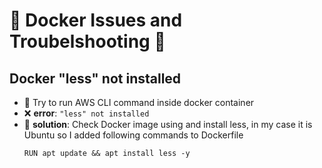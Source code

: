 # 🔪 Docker Issues and Troubelshooting 🔭
## Docker "less" not installed 
* 🤔  Try to run AWS CLI command inside docker container
* ❌ **error**: `"less" not installed`
* 🎯 **solution**: Check Docker image using and install less, in my case it is Ubuntu so I added following commands to Dockerfile 
    ```
    RUN apt update && apt install less -y
    ```
